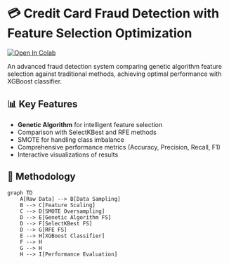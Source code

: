 # 💳 Credit Card Fraud Detection with Feature Selection Optimization


[![Open In Colab](https://colab.research.google.com/assets/colab-badge.svg)](https://colab.research.google.com/github/yourusername/credit-card-fraud-detection/blob/main/fraud_detection.ipynb)

An advanced fraud detection system comparing genetic algorithm feature selection against traditional methods, achieving optimal performance with XGBoost classifier.

## 📊 Key Features
- **Genetic Algorithm** for intelligent feature selection
- Comparison with SelectKBest and RFE methods
- SMOTE for handling class imbalance
- Comprehensive performance metrics (Accuracy, Precision, Recall, F1)
- Interactive visualizations of results

## 🧠 Methodology
```mermaid
graph TD
    A[Raw Data] --> B[Data Sampling]
    B --> C[Feature Scaling]
    C --> D[SMOTE Oversampling]
    D --> E[Genetic Algorithm FS]
    D --> F[SelectKBest FS]
    D --> G[RFE FS]
    E --> H[XGBoost Classifier]
    F --> H
    G --> H
    H --> I[Performance Evaluation]
